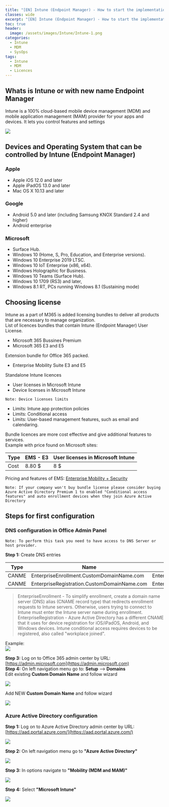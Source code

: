 ```yaml
---
title: "[EN] Intune (Endpoint Manager) - How to start the implementation and what to pay attention to."
classes: wide
excerpt: "[EN] Intune (Endpoint Manager) - How to start the implementation and what to pay attention to"
toc: true
header:
  image: /assets/images/Intune/Intune-1.png
categories:
  - Intune
  - MDM
  - SysOps
tags:
  - Intune
  - MDM
  - Licences
---
```


## Whats is Intune or with new name Endpoint Manager

Intune is a 100% cloud-based mobile device management (MDM) and mobile application management (MAM) provider for your apps and devices. It lets you control features and settings 

![](/assets/images/Intune/intunearchitecture_wh.svg)

## Devices and Operating System that can be controlled by Intune (Endpoint Manager)

### Apple
* Apple iOS 12.0 and later
* Apple iPadOS 13.0 and later
* Mac OS X 10.13 and later

### Google
* Android 5.0 and later (including Samsung KNOX Standard 2.4 and higher)
* Android enterprise

### Microsoft
  
* Surface Hub.
* Windows 10 (Home, S, Pro, Education, and Enterprise versions).
* Windows 10 Enterprise 2019 LTSC.
* Windows 10 IoT Enterprise (x86, x64).
* Windows Holographic for Business.
* Windows 10 Teams (Surface Hub).
* Windows 10 1709 (RS3) and later, 
* Windows 8.1 RT, PCs running Windows 8.1 (Sustaining mode)

## Choosing license

Intune as a part of M365 is added licensing bundles to deliver all products that are necessary to manage organization.  
List of licences bundles that contain Intune (Endpoint Manager) User License.

* Microsoft 365 Bussines Premium
* Microsoft 365 E3 and E5

Extension bundle for Office 365 packed.
* Enterprise Mobility Suite E3 and E5

Standalone Intune licences

* User licenses in Microsoft Intune
* Device licenses in Microsoft Intune

`Note: Device licenses limits`
* Limits: Intune app protection policies
* Limits: Conditional access
* Limits: User-based management features, such as email and calendaring.

Bundle licences are more cost effective and give additional features to services.  
Example with price found on Microsoft sites: 

| Type | EMS - E3  | User licenses in Microsoft Intune |
| ------------- | ------------- | ------------- |
| Cost | 8.80 $   | 8 $ |

Pricing and features of EMS: [Enterprise Mobility + Security](https://www.microsoft.com/pl-pl/microsoft-365/enterprise-mobility-security/compare-plans-and-pricing "link title")  


`Note: If your company won't buy bundle license please consider buying Azure Active Directory Premium 1 to enabled "Conditional access features" and auto enrollment devices when they join Azure Active Directory`

## Steps for first configuration

### DNS configuration in Office Admin Panel

`Note: To perform this task you need to have access to DNS Server or host provider.`

**Step 1:** Create DNS entries

| Type | Name  | Value | TTL |
| ---| -- | ---- | ---- |
| CANME | EnterpriseEnrollment.CustomDomainName.com  | EnterpriseEnrollment.manage.microsoft.com | 3600 |
| CANME | EnterpriseRegistration.CustomDomainName.com | EnterpriseRegistration.windows.net | 3600 |

> EnterpriseEnrollment - To simplify enrollment, create a domain name server (DNS) alias (CNAME record type) that redirects enrollment requests to Intune servers. Otherwise, users trying to connect to Intune must enter the Intune server name during enrollment.  
> EnterpriseRegistration - Azure Active Directory has a different CNAME that it uses for device registration for iOS/iPadOS, Android, and Windows devices. Intune conditional access requires devices to be registered, also called "workplace joined".

Example:   
![](/assets/images/Intune/Intune-dns-2.png)

**Step 3:** Log on to Office 365 admin center by URL: [https://admin.microsoft.com](https://admin.microsoft.com)  
**Step 4:** On left navigation menu go to:  **Setup** --> **Domains**  
Edit existing **Custom Domain Name** and follow wizard

![](/assets/images/Intune/Intune-dns-3.png)

Add NEW **Custom Domain Name** and follow wizard

![](/assets/images/Intune/Intune-dns-4.png)

### Azure Active Directory configuration

**Step 1:** Log on to Azure Active Directory admin center by URL: [https://aad.portal.azure.com/](https://aad.portal.azure.com/)

![](/assets/images/Intune/intune-aad-1.png)

**Step 2:** On left navigation menu go to **"Azure Active Directory"**

![](/assets/images/Intune/intune-aad-2.png)

**Step 3:** In options navigate to **"Mobility (MDM and MAM)"**

![](/assets/images/Intune/intune-aad-3.png)

**Step 4:** Select **"Microsoft Intune"**

![](/assets/images/Intune/intune-aad-4.png)